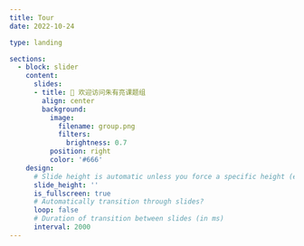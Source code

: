 ```yaml
---
title: Tour
date: 2022-10-24

type: landing

sections:
  - block: slider
    content:
      slides:
      - title: 👋 欢迎访问朱有亮课题组
        align: center
        background:
          image:
            filename: group.png
            filters:
              brightness: 0.7
          position: right
          color: '#666'
    design:
      # Slide height is automatic unless you force a specific height (e.g. '400px')
      slide_height: ''
      is_fullscreen: true
      # Automatically transition through slides?
      loop: false
      # Duration of transition between slides (in ms)
      interval: 2000
---
```

